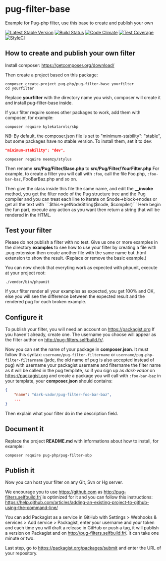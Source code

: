 # pug-filter-base
Example for Pug-php filter, use this base to create and publish your own

[![Latest Stable Version](https://poser.pugx.org/pug-php/pug-filter-base/v/stable.png)](https://packagist.org/packages/pug-php/pug-filter-base)
[![Build Status](https://travis-ci.org/pug-php/pug-filter-base.svg?branch=master)](https://travis-ci.org/pug-php/pug-filter-base)
[![Code Climate](https://codeclimate.com/github/pug-php/pug-filter-base/badges/gpa.svg)](https://codeclimate.com/github/pug-php/pug-filter-base)
[![Test Coverage](https://codeclimate.com/github/pug-php/pug-filter-base/badges/coverage.svg)](https://codeclimate.com/github/pug-php/pug-filter-base/coverage)
[![StyleCI](https://styleci.io/repos/61787950/shield?branch=master)](https://styleci.io/repos/61787950)

## How to create and publish your own filter

Install composer: https://getcomposer.org/download/

Then create a project based on this package:

```shell
composer create-project pug-php/pug-filter-base yourfilter
cd yourfilter
```
Replace **yourfilter** with the directory name you wish, composer will create
it and install pug-filter-base inside.

If your filter require somes other packages to work, add them with composer,
for example:

```shell
composer require kylekatarnls/sbp
```

NB: By default, the composer.json file is set to "minimum-stability": "stable",
but some packages have no stable version. To install them, set it to dev:

```json
"minimum-stability": "dev",
```
```shell
composer require neemzy/stylus
```

Then rename **src/Pug/Filter/Base.php** to **src/Pug/Filter/YourFilter.php**
For example, to create a filter you will call with ```:foo```, call the file
Foo.php, ```:foo-bar-baz```, FooBarBaz.php and so on.

Then give the class inside this file the same name, and edit the **__invoke**
method, you get the filter node of the Pug structure tree and the Pug
compiler and you can treat each line to iterate on $node->block->nodes or
get all the text with ```$this->getNodeString($node, $compiler)```
Here begin the fun part, execute any action as you want then return a string
that will be rendered in the HTML.

## Test your filter

Please do not publish a filter with no test. Give us one or more examples in
the directory **examples** to see how to use your filter by creating a file
with .pug extension then create another file with the same name but .html
extension to show the result. (Replace or remove the basic example.)

You can now check that everyting work as expected with phpunit, execute at
your project root:

```shell
./vendor/bin/phpunit
```

If your filter render all your examples as expected, you get 100% and OK,
else you will see the difference between the expected result and the
rendered pug for each broken example.

## Configure it

To publish your filter, you will need an account on https://packagist.org
If you haven't already, create one. The username you choose will appear as
the filter author on http://pug-filters.selfbuild.fr/.

Now you can set the name of your package in **composer.json**. It must follow
this syntax: ```username/pug-filter-filtername```
or ```username/pug-php-filter-filtername``` (jade, the old name of pug is also
accepted instead of pug) with username your packagist
username and filtername the filter name as it will be called in the pug
template, so if you sign up as *dark-vador* on https://packagist.org and
create a package you will call with ```:foo-bar-baz``` in your template,
your **composer.json** should contains:
```json
{
    "name": "dark-vador/pug-filter-foo-bar-baz",
    ...
}
```

Then explain what your filter do in the description field.

## Document it

Replace the project **README.md** with informations about how to install,
for example:

```shell
composer require pug-php/pug-filter-sbp
```

## Publish it

Now you can host your filter on any Git, Svn or Hg server.

We encourage you to use https://github.com as http://pug-filters.selfbuild.fr/
is optimized for it and you can follow this instructions: https://help.github.com/articles/adding-an-existing-project-to-github-using-the-command-line/

You can add Packagist as a service in GitHub with Settings >
Webhooks & services > Add service > Packagist, enter your username and
your token and each time you will draft a release in GitHub or push a tag,
it will publish a version on Packagist and on http://pug-filters.selfbuild.fr/.
It can take one minute or two.

Last step, go to https://packagist.org/packages/submit and enter the URL of
your repository.
